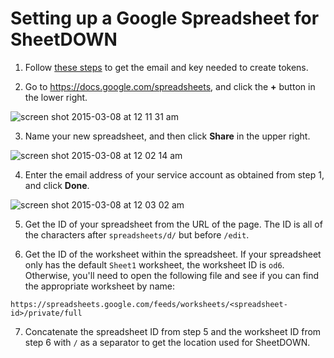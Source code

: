 Setting up a Google Spreadsheet for SheetDOWN
=============================================

1. Follow [these steps](https://github.com/jed/google-oauth-jwt-stream/blob/master/SETUP.md) to get the email and key needed to create tokens.

2. Go to https://docs.google.com/spreadsheets, and click the **+** button in the lower right.

  ![screen shot 2015-03-08 at 12 11 31 am](https://cloud.githubusercontent.com/assets/4433/6544649/1e39e17a-c528-11e4-8188-dc5fff304894.png)

3. Name your new spreadsheet, and then click **Share** in the upper right.

  ![screen shot 2015-03-08 at 12 02 14 am](https://cloud.githubusercontent.com/assets/4433/6544646/1e2ec24a-c528-11e4-8165-5083b0176844.png)

4. Enter the email address of your service account as obtained from step 1, and click **Done**.

  ![screen shot 2015-03-08 at 12 03 02 am](https://cloud.githubusercontent.com/assets/4433/6544648/1e30a100-c528-11e4-9638-23e5506689bc.png)

5. Get the ID of your spreadsheet from the URL of the page. The ID is all of the characters after `spreadsheets/d/` but before `/edit`.

6. Get the ID of the worksheet within the spreadsheet. If your spreadsheet only has the default `Sheet1` worksheet, the worksheet ID is `od6`. Otherwise, you'll need to open the following file and see if you can find the appropriate worksheet by name:

  `https://spreadsheets.google.com/feeds/worksheets/<spreadsheet-id>/private/full`

7. Concatenate the spreadsheet ID from step 5 and the worksheet ID from step 6 with `/` as a separator to get the location used for SheetDOWN.
